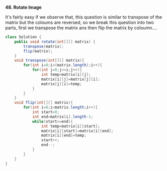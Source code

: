 **48. Rotate Image**

It's fairly easy if we observe that, this question is similar to transpose of the matrix but 
the coloums are reversed, so we break this question into two parts, first we transpose the matrix
ans then flip the matrix by coloumn....

```java
class Solution {
    public void rotate(int[][] matrix) {
        transpose(matrix);
        flip(matrix);
    }
    void transpose(int[][] matrix){
        for(int i=0;i<(matrix.length);i++){
            for(int j=0;j<=i;j++){
                int temp=matrix[i][j];
                matrix[i][j]=matrix[j][i];
                matrix[j][i]=temp;
            }
        }
    }
    void flip(int[][] matrix){
        for(int i=0;i<matrix.length;i++){
            int start=0;
            int end=matrix[i].length-1;
            while(start<=end){
                int temp=matrix[i][start];
                matrix[i][start]=matrix[i][end];
                matrix[i][end]=temp;
                start++;
                end--;
            }
        }
    }
}
```
